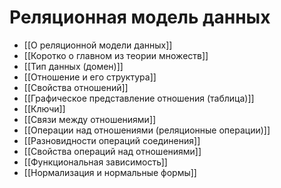 # Реляционная модель данных

- [[О реляционной модели данных]]
- [[Коротко о главном из теории множеств]]
- [[Тип данных (домен)]]
- [[Отношение и его структура]]
- [[Свойства отношений]]
- [[Графическое представление отношения (таблица)]]
- [[Ключи]]
- [[Связи между отношениями]]
- [[Операции над отношениями (реляционные операции)]]
- [[Разновидности операций соединения]]
- [[Свойства операций над отношениями]]
- [[Функциональная зависимость]]
- [[Нормализация и нормальные формы]]
